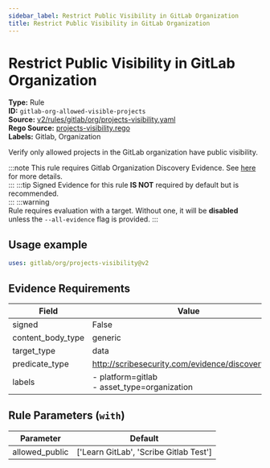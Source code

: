 ```yaml
---
sidebar_label: Restrict Public Visibility in GitLab Organization
title: Restrict Public Visibility in GitLab Organization
---  
```

# Restrict Public Visibility in GitLab Organization  
**Type:** Rule  
**ID:** `gitlab-org-allowed-visible-projects`  
**Source:** [v2/rules/gitlab/org/projects-visibility.yaml](https://github.com/scribe-public/sample-policies/blob/main/v2/rules/gitlab/org/projects-visibility.yaml)  
**Rego Source:** [projects-visibility.rego](https://github.com/scribe-public/sample-policies/blob/main/v2/rules/gitlab/org/projects-visibility.rego)  
**Labels:** Gitlab, Organization  

Verify only allowed projects in the GitLab organization have public visibility.

:::note 
This rule requires Gitlab Organization Discovery Evidence. See [here](https://deploy-preview-299--scribe-security.netlify.app/docs/platforms/discover#gitlab-discovery) for more details.  
::: 
:::tip 
Signed Evidence for this rule **IS NOT** required by default but is recommended.  
::: 
:::warning  
Rule requires evaluation with a target. Without one, it will be **disabled** unless the `--all-evidence` flag is provided.
::: 

## Usage example

```yaml
uses: gitlab/org/projects-visibility@v2
```

## Evidence Requirements  
| Field | Value |
|-------|-------|
| signed | False |
| content_body_type | generic |
| target_type | data |
| predicate_type | http://scribesecurity.com/evidence/discovery/v0.1 |
| labels | - platform=gitlab<br/>- asset_type=organization |

## Rule Parameters (`with`)  
| Parameter | Default |
|-----------|---------|
| allowed_public | ['Learn GitLab', 'Scribe Gitlab Test'] |

